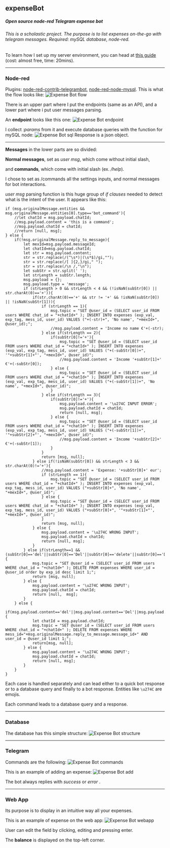 ## expenseBot
##### Open source node-red Telegram expense bot
###### This is a scholastic project. The purpose is to list expenses on-the-go with telegram messages. Required: mySQL database, node-red.
To learn how I set up my server environment, you can head at [this guide](https://github.com/g-flex/linux-ami-setup) (cost: almost free, time: 20mins).
***


### Node-red
Plugins: [node-red-contrib-telegrambot](https://flows.nodered.org/node/node-red-contrib-telegrambot), [node-red-node-mysql](https://flows.nodered.org/node/node-red-node-mysql).
This is what the flow looks like:
![Expense Bot flow](/screens/all%20flow.png)

There is an upper part where I put the endpoints (same as an API), and a lower part where i put user messages parsing.

An **endpoint** looks like this one: ![Expense Bot endpoint](/screens/specific%20endpoint.png)

I collect *:params* from it and execute database queries with the function for mySQL node:
![Expense Bot sql](/screens/specific%20query.png)
 Response is a json object.
 

***


**Messages** in the lower parts are so divided:

**Normal messages**, set as *user msg*, which come without initial slash, 

and **commands**, which come with initial slash (ex. */help*).

I chose to set as /commands all the settings inputs, and normal messages for bot interactions.

*user msg* parsing function is this huge group of *if clauses* needed to detect what is the intent of the user.
It appears like this:

```
if (msg.originalMessage.entities && msg.originalMessage.entities[0].type=='bot_command'){
	//let chatId = msg.payload.chatId;
	//msg.payload.content = 'this is a command';
	//msg.payload.chatId = chatId;
	//return [null, msg];
} else {
	if(!msg.originalMessage.reply_to_message){
		let mexId=msg.payload.messageId;
		let chatId=msg.payload.chatId;
		let str = msg.payload.content;
		str = str.replace(/(^\s*)|(\s*$)/gi,"");
		str = str.replace(/[ ]{2,}/gi," "); 
		str = str.replace(/\n /,"\n");
		let subStr = str.split(' ');
		let strLength = subStr.length;
		msg.payload = {};
		msg.payload.type = 'message';
		if (strLength > 0 && strLength < 4 && (!isNaN(subStr[0]) || str.charAt(0)=='+')){
			if(str.charAt(0)=='+' && str != '+' && !isNaN(subStr[0]) || !isNaN(subStr[1])){
				if (strLength == 1){
					msg.topic = "SET @user_id = (SELECT user_id FROM users WHERE chat_id = "+chatId+" ); INSERT INTO expenses (exp_val, exp_tag, mess_id, user_id) VALUES ("+(-str)+", 'No name', "+mexId+", @user_id);";
					//msg.payload.content = 'Income no name €'+(-str);
				} else if(strLength == 2){
					if(subStr[0]!='+'){
						msg.topic = "SET @user_id = (SELECT user_id FROM users WHERE chat_id = "+chatId+" ); INSERT INTO expenses (exp_val, exp_tag, mess_id, user_id) VALUES ("+(-subStr[0])+", '"+subStr[1]+"', "+mexId+", @user_id)";
						//msg.payload.content = 'Income '+subStr[1]+' €'+(-subStr[0]);
					} else {
						msg.topic = "SET @user_id = (SELECT user_id FROM users WHERE chat_id = "+chatId+" ); INSERT INTO expenses (exp_val, exp_tag, mess_id, user_id) VALUES ("+(-subStr[1])+", 'No name', "+mexId+", @user_id)";
					}
				} else if(strLength == 3){
					if(subStr[0]!='+'){
						msg.payload.content = '\u274C INPUT ERROR';
						msg.payload.chatId = chatId;
						return [null, msg];
					} else {
						msg.topic = "SET @user_id = (SELECT user_id FROM users WHERE chat_id = "+chatId+" ); INSERT INTO expenses (exp_val, exp_tag, mess_id, user_id) VALUES ("+(-subStr[1])+", '"+subStr[2]+"', "+mexId+", @user_id)";
						//msg.payload.content = 'Income '+subStr[2]+' €'+(-subStr[1]);
					}
				}
				return [msg, null];
			} else if(!isNaN(subStr[0]) && strLength < 3 && str.charAt(0)!='+'){
				//msg.payload.content = 'Expense: '+subStr[0]+' eur';
				if (strLength == 1){
					msg.topic = "SET @user_id = (SELECT user_id FROM users WHERE chat_id = "+chatId+" ); INSERT INTO expenses (exp_val, exp_tag, mess_id, user_id) VALUES ("+subStr[0]+", 'No name', "+mexId+", @user_id)";
				} else {
					msg.topic = "SET @user_id = (SELECT user_id FROM users WHERE chat_id = "+chatId+" ); INSERT INTO expenses (exp_val, exp_tag, mess_id, user_id) VALUES ("+subStr[0]+", '"+subStr[1]+"', "+mexId+", @user_id)";
				}
				return [msg, null];
			} else {
				msg.payload.content = '\u274C WRONG INPUT';
				msg.payload.chatId = chatId;
				return [null, msg];
			}
		} else if(strLength==1 && (subStr[0]=='del'||subStr[0]=='Del'||subStr[0]=='delete'||subStr[0]=='Delete')){
			msg.topic = "SET @user_id = (SELECT user_id FROM users WHERE chat_id = "+chatId+" ); DELETE FROM expenses WHERE user_id = @user_id order by exp_id desc limit 1;";
			return [msg, null];
		} else {
			msg.payload.content = '\u274C WRONG INPUT';
			msg.payload.chatId = chatId;
			return [null,  msg];
		}
	} else {
		if(msg.payload.content=='del'||msg.payload.content=='Del'||msg.payload.content=='delete'||msg.payload.content=='Delete'){
			let chatId = msg.payload.chatId;
			msg.topic = "SET @user_id = (SELECT user_id FROM users WHERE chat_id = "+chatId+" ); DELETE FROM expenses WHERE mess_id="+msg.originalMessage.reply_to_message.message_id+" AND user_id = @user_id limit 1;";
			return[msg, null];
		} else {
			msg.payload.content = '\u274C WRONG INPUT';
			msg.payload.chatId = chatId;
			return [null, msg];
		}
	}
}
```

Each case is handled separately and can lead either to a quick bot response or to a database query and finally to a bot response. Entities like ```\u274C``` are emojis.

Each command leads to a database query and a response.

***


### Database
The database has this simple structure: 
![Expense Bot structure](/screens/database.png)


***


### Telegram
Commands are the following: ![Expense Bot commands](/screens/commands.jpg)


This is an example of adding an expense: ![Expense Bot add](/screens/add%20expense.png)

The bot always replies with *success* or *error* .


***


### Web App
Its purpose is to display in an intuitive way all your expenses.


This is an example of expense on the web app: ![Expense Bot webapp](/screens/web%20app.png)

User can edit the field by clicking, editing and pressing enter.

The **balance** is displayed on the top-left corner.
